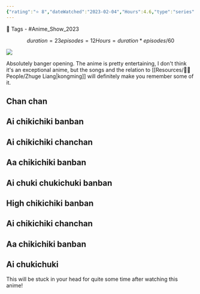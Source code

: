 ```yaml
---
{"rating":"⭐ 8","dateWatched":"2023-02-04","Hours":4.6,"type":"series","subType":"series","title":"Paripi Koumei","englishTitle":"Ya Boy Kongming!","year":2022,"dataSource":"MALAPI","url":"https://myanimelist.net/anime/50380/Paripi_Koumei","id":50380,"genres":["Comedy"],"studios":["P.A. Works"],"episodes":12,"duration":"23 min per ep","onlineRating":8.2,"actors":null,"image":"https://cdn.myanimelist.net/images/anime/1970/122297.jpg","released":true,"streamingServices":["HIDIVE","Animax Korea","Bilibili Global","Laftel"],"airing":false,"airedFrom":"05/04/2022","airedTo":"16/06/2022","watched":false,"lastWatched":"","personalRating":0,"tags":["mediaDB/tv/series"],"dg-publish":true,"status":"🟢 watched","permalink":"/media-db/series/paripi-koumei-2022/","dgPassFrontmatter":true,"noteIcon":"1","created":"2023-11-14T21:08:36.239+05:30","updated":"2023-12-15T08:19:04.900+05:30"}
---
```



🧶 Tags - #Anime_Show_2023 
```math
duration = 23
episodes = 12
Hours = duration * episodes / 60
```
<img src="https://cdn.myanimelist.net/images/anime/1970/122297.jpg">

Absolutely banger opening. The anime is pretty entertaining, I don't think it's an exceptional anime, but the songs and the relation to [[Resources/🤼‍♂️ People/Zhuge Liang\|kongming]] will definitely make you remember some of it.

## Chan chan  
## Ai chikichiki banban  
## Ai chikichiki chanchan  
## Aa chikichiki banban  
## Ai chuki chukichuki banban  
## High chikichiki banban  
## Ai chikichiki chanchan  
## Aa chikichiki banban  
## Ai chukichuki

This will be stuck in your head for quite some time after watching this anime! 